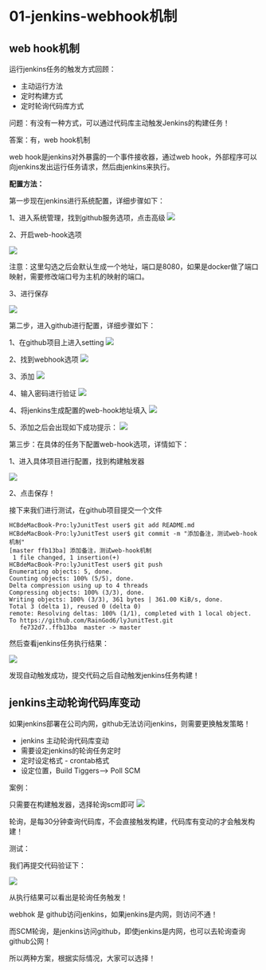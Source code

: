 # 01-jenkins-webhook机制


## web hook机制

运行jenkins任务的触发方式回顾：

- 主动运行方法
- 定时构建方式
- 定时轮询代码库方式

问题：有没有一种方式，可以通过代码库主动触发Jenkins的构建任务！

答案：有，web hook机制



web hook是jenkins对外暴露的一个事件接收器，通过web hook，外部程序可以向jenkins发出运行任务请求，然后由jenkins来执行。



**配置方法：**



第一步现在jenkins进行系统配置，详细步骤如下：

1、进入系统管理，找到github服务选项，点击高级
![](_v_images/20210119100052844_325378215.png)


2、开启web-hook选项

![](_v_images/20210119100233858_1138294243.png)

注意：这里勾选之后会默认生成一个地址，端口是8080，如果是docker做了端口映射，需要修改端口号为主机的映射的端口。


3、进行保存

![](_v_images/20210119100457326_1527014625.png)









第二步，进入github进行配置，详细步骤如下：

1、在github项目上进入setting
![](_v_images/20210119095502224_1389348649.png)


2、找到webhook选项
![](_v_images/20210119095534323_1193049912.png)


3、添加
![](_v_images/20210119095557874_535058945.png)

4、输入密码进行验证
![](_v_images/20210119095620491_1221658626.png)


4、将jenkins生成配置的web-hook地址填入
![](_v_images/20210119101012792_2105220725.png)


5、添加之后会出现如下成功提示：
![](_v_images/20210119101055492_504157103.png)


第三步：在具体的任务下配置web-hook选项，详情如下：

1、进入具体项目进行配置，找到构建触发器

![](_v_images/20210119101305896_1545442706.png)


2、点击保存！




接下来我们进行测试，在github项目提交一个文件

```
HCBdeMacBook-Pro:lyJunitTest user$ git add README.md 
HCBdeMacBook-Pro:lyJunitTest user$ git commit -m "添加备注，测试web-hook机制"
[master ffb13ba] 添加备注，测试web-hook机制
 1 file changed, 1 insertion(+)
HCBdeMacBook-Pro:lyJunitTest user$ git push 
Enumerating objects: 5, done.
Counting objects: 100% (5/5), done.
Delta compression using up to 4 threads
Compressing objects: 100% (3/3), done.
Writing objects: 100% (3/3), 361 bytes | 361.00 KiB/s, done.
Total 3 (delta 1), reused 0 (delta 0)
remote: Resolving deltas: 100% (1/1), completed with 1 local object.
To https://github.com/RainGod6/lyJunitTest.git
   fe732d7..ffb13ba  master -> master

```


然后查看jenkins任务执行结果：

![](_v_images/20210119101922321_440849277.png)  




发现自动触发成功，提交代码之后自动触发jenkins任务构建！



## jenkins主动轮询代码库变动


如果jenkins部署在公司内网，github无法访问jenkins，则需要更换触发策略！

- jenkins 主动轮询代码库变动
- 需要设定jenkins的轮询任务定时
- 定时设定格式 - crontab格式
- 设定位置，Build Tiggers--> Poll SCM



案例：

只需要在构建触发器，选择轮询scm即可
![](_v_images/20210119104133044_535216389.png)




轮询，是每30分钟查询代码库，不会直接触发构建，代码库有变动的才会触发构建！



测试：

我们再提交代码验证下：

![](_v_images/20210119104937643_1720336287.png)

从执行结果可以看出是轮询任务触发！



webhok 是 github访问jenkins，如果jenkins是内网，则访问不通！

而SCM轮询，是jenkins访问github，即使jenkins是内网，也可以去轮询查询github公网！

所以两种方案，根据实际情况，大家可以选择！


